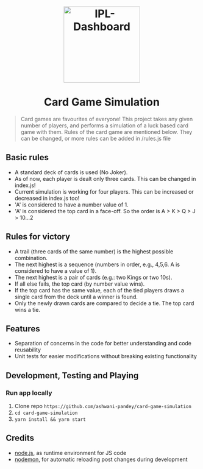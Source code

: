 
<h1 align="center">
<img src="https://user-images.githubusercontent.com/7101908/85181510-c0116400-b2a3-11ea-9529-54bfe5152bb5.png" alt="IPL-Dashboard" width="200"/></a><br/><br/>
Card Game Simulation
</h1>


> Card games are favourites of everyone! This project takes any given number of players, and performs a simulation of a luck based card game with them. Rules of the card game are mentioned below. They can be changed, or more rules can be added in /rules.js file

## Basic rules

* A standard deck of cards is used (No Joker).
* As of now, each player is dealt only three cards. This can be changed in index.js!
* Current simulation is working for four players. This can be increased or decreased in index.js too!
* 'A' is considered to have a number value of 1.
* 'A' is considered the top card in a face-off. So the order is A > K > Q > J > 10...2

## Rules for victory

* A trail (three cards of the same number) is the highest possible combination.
* The next highest is a sequence (numbers in order, e.g., 4,5,6. A is considered to have a value of 1).
* The next highest is a pair of cards (e.g.: two Kings or two 10s).
* If all else fails, the top card (by number value wins).
* If the top card has the same value, each of the tied players draws a single card from the deck until a winner is found.
* Only the newly drawn cards are compared to decide a tie. The top card wins a tie.

## Features

* Separation of concerns in the code for better understanding and code reusability
* Unit tests for easier modifications without breaking existing functionality

## Development, Testing and Playing

### Run app locally

1. Clone repo ```https://github.com/ashwani-pandey/card-game-simulation```
2. ```cd card-game-simulation```
3. ```yarn install && yarn start```


## Credits
* [node.js](https://vuejs.org/), as runtime environment for JS code
* [nodemon](https://nodemon.io/), for automatic reloading post changes during development
